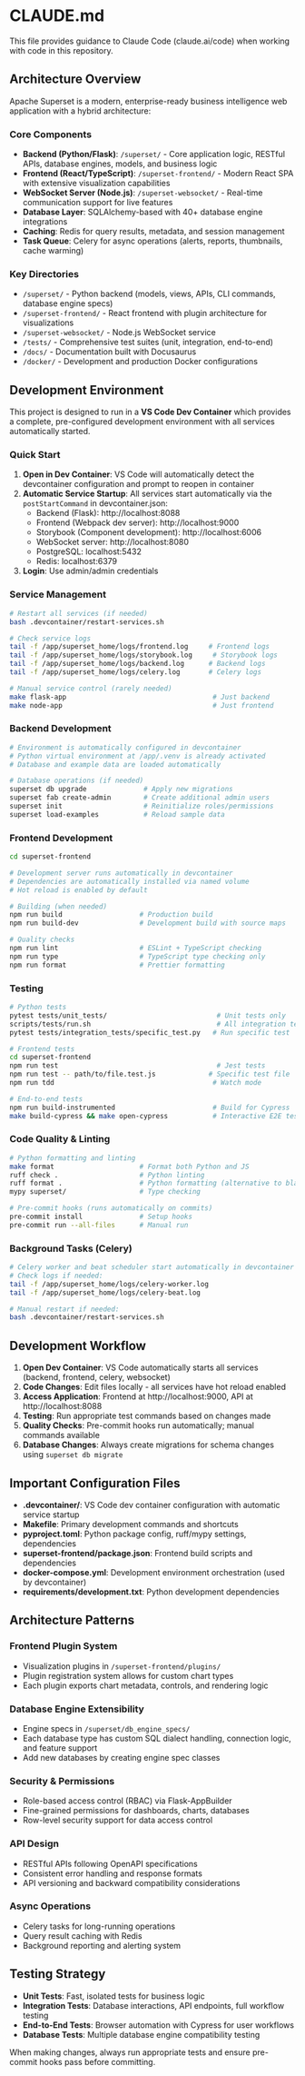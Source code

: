 # CLAUDE.md

This file provides guidance to Claude Code (claude.ai/code) when working with code in this repository.

## Architecture Overview

Apache Superset is a modern, enterprise-ready business intelligence web application with a hybrid architecture:

### Core Components
- **Backend (Python/Flask)**: `/superset/` - Core application logic, RESTful APIs, database engines, models, and business logic
- **Frontend (React/TypeScript)**: `/superset-frontend/` - Modern React SPA with extensive visualization capabilities  
- **WebSocket Server (Node.js)**: `/superset-websocket/` - Real-time communication support for live features
- **Database Layer**: SQLAlchemy-based with 40+ database engine integrations
- **Caching**: Redis for query results, metadata, and session management
- **Task Queue**: Celery for async operations (alerts, reports, thumbnails, cache warming)

### Key Directories
- `/superset/` - Python backend (models, views, APIs, CLI commands, database engine specs)
- `/superset-frontend/` - React frontend with plugin architecture for visualizations
- `/superset-websocket/` - Node.js WebSocket service
- `/tests/` - Comprehensive test suites (unit, integration, end-to-end)
- `/docs/` - Documentation built with Docusaurus
- `/docker/` - Development and production Docker configurations

## Development Environment

This project is designed to run in a **VS Code Dev Container** which provides a complete, pre-configured development environment with all services automatically started.

### Quick Start
1. **Open in Dev Container**: VS Code will automatically detect the devcontainer configuration and prompt to reopen in container
2. **Automatic Service Startup**: All services start automatically via the `postStartCommand` in devcontainer.json:
   - Backend (Flask): http://localhost:8088
   - Frontend (Webpack dev server): http://localhost:9000  
   - Storybook (Component development): http://localhost:6006
   - WebSocket server: http://localhost:8080
   - PostgreSQL: localhost:5432
   - Redis: localhost:6379
3. **Login**: Use admin/admin credentials

### Service Management
```bash
# Restart all services (if needed)
bash .devcontainer/restart-services.sh

# Check service logs
tail -f /app/superset_home/logs/frontend.log     # Frontend logs
tail -f /app/superset_home/logs/storybook.log     # Storybook logs
tail -f /app/superset_home/logs/backend.log      # Backend logs
tail -f /app/superset_home/logs/celery.log       # Celery logs

# Manual service control (rarely needed)
make flask-app                                    # Just backend
make node-app                                     # Just frontend
```

### Backend Development
```bash
# Environment is automatically configured in devcontainer
# Python virtual environment at /app/.venv is already activated
# Database and example data are loaded automatically

# Database operations (if needed)
superset db upgrade              # Apply new migrations
superset fab create-admin        # Create additional admin users
superset init                    # Reinitialize roles/permissions
superset load-examples           # Reload sample data
```

### Frontend Development
```bash
cd superset-frontend

# Development server runs automatically in devcontainer
# Dependencies are automatically installed via named volume
# Hot reload is enabled by default

# Building (when needed)
npm run build                   # Production build
npm run build-dev               # Development build with source maps

# Quality checks
npm run lint                    # ESLint + TypeScript checking
npm run type                    # TypeScript type checking only
npm run format                  # Prettier formatting
```

### Testing
```bash
# Python tests
pytest tests/unit_tests/                           # Unit tests only
scripts/tests/run.sh                               # All integration tests
pytest tests/integration_tests/specific_test.py   # Run specific test

# Frontend tests
cd superset-frontend
npm run test                                       # Jest tests
npm run test -- path/to/file.test.js             # Specific test file
npm run tdd                                       # Watch mode

# End-to-end tests
npm run build-instrumented                        # Build for Cypress
make build-cypress && make open-cypress           # Interactive E2E testing
```

### Code Quality & Linting
```bash
# Python formatting and linting
make format                     # Format both Python and JS
ruff check .                    # Python linting
ruff format .                   # Python formatting (alternative to black)
mypy superset/                  # Type checking

# Pre-commit hooks (runs automatically on commits)
pre-commit install              # Setup hooks
pre-commit run --all-files      # Manual run
```

### Background Tasks (Celery)
```bash
# Celery worker and beat scheduler start automatically in devcontainer
# Check logs if needed:
tail -f /app/superset_home/logs/celery-worker.log
tail -f /app/superset_home/logs/celery-beat.log

# Manual restart if needed:
bash .devcontainer/restart-services.sh
```

## Development Workflow

1. **Open Dev Container**: VS Code automatically starts all services (backend, frontend, celery, websocket)
2. **Code Changes**: Edit files locally - all services have hot reload enabled
3. **Access Application**: Frontend at http://localhost:9000, API at http://localhost:8088
4. **Testing**: Run appropriate test commands based on changes made
5. **Quality Checks**: Pre-commit hooks run automatically; manual commands available
6. **Database Changes**: Always create migrations for schema changes using `superset db migrate`

## Important Configuration Files

- **.devcontainer/**: VS Code dev container configuration with automatic service startup
- **Makefile**: Primary development commands and shortcuts
- **pyproject.toml**: Python package config, ruff/mypy settings, dependencies
- **superset-frontend/package.json**: Frontend build scripts and dependencies
- **docker-compose.yml**: Development environment orchestration (used by devcontainer)
- **requirements/development.txt**: Python development dependencies

## Architecture Patterns

### Frontend Plugin System
- Visualization plugins in `/superset-frontend/plugins/`
- Plugin registration system allows for custom chart types
- Each plugin exports chart metadata, controls, and rendering logic

### Database Engine Extensibility  
- Engine specs in `/superset/db_engine_specs/`
- Each database type has custom SQL dialect handling, connection logic, and feature support
- Add new databases by creating engine spec classes

### Security & Permissions
- Role-based access control (RBAC) via Flask-AppBuilder
- Fine-grained permissions for dashboards, charts, databases
- Row-level security support for data access control

### API Design
- RESTful APIs following OpenAPI specifications
- Consistent error handling and response formats
- API versioning and backward compatibility considerations

### Async Operations
- Celery tasks for long-running operations
- Query result caching with Redis
- Background reporting and alerting system

## Testing Strategy

- **Unit Tests**: Fast, isolated tests for business logic
- **Integration Tests**: Database interactions, API endpoints, full workflow testing  
- **End-to-End Tests**: Browser automation with Cypress for user workflows
- **Database Tests**: Multiple database engine compatibility testing

When making changes, always run appropriate tests and ensure pre-commit hooks pass before committing.
